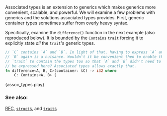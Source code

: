 Associated types is an extension to generics which makes generics more
convenient, scalable, and powerful. We will examine a few problems with
generics and the solutions associated types provides. First, generic
container types sometimes suffer from overly heavy syntax.

Specifically, examine the `difference()` function in the next example
(also reproduced below). It is bounded by the `Contains` `trait`
forcing it to explicitly state *all* the `trait`'s generic types.

```rust
// `C` contains `A` and `B`. In light of that, having to express `A` and
// `B` again is a nuisance. Wouldn't it be convenient then to enable the
// `trait` to contain the types too so that `A` and `B` didn't need to
// be expressed here? Associated types allows exactly that.
fn difference<A, B, C>(container: &C) -> i32 where
    C: Contains<A, B> {
```

{assoc_types.play}

### See also:

[RFC](
https://github.com/aturon/rfcs/blob/associated-items/active/0000-associated-items.md
), [`struct`s][structs], and [`trait`s][traits]


[structs]: /custom_types/structs.html
[traits]: /trait.html
